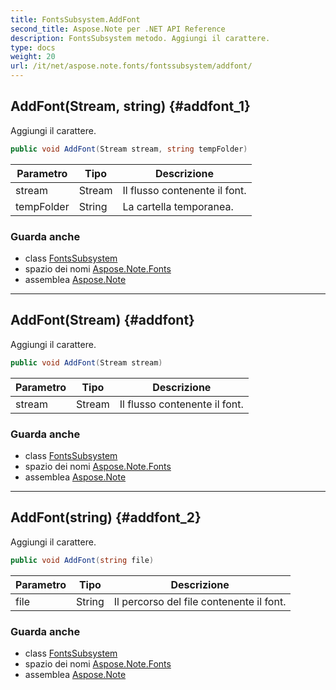 ```yaml
---
title: FontsSubsystem.AddFont
second_title: Aspose.Note per .NET API Reference
description: FontsSubsystem metodo. Aggiungi il carattere.
type: docs
weight: 20
url: /it/net/aspose.note.fonts/fontssubsystem/addfont/
---
```

## AddFont(Stream, string) {#addfont_1}

Aggiungi il carattere.

```csharp
public void AddFont(Stream stream, string tempFolder)
```

| Parametro | Tipo | Descrizione |
| --- | --- | --- |
| stream | Stream | Il flusso contenente il font. |
| tempFolder | String | La cartella temporanea. |

### Guarda anche

* class [FontsSubsystem](../)
* spazio dei nomi [Aspose.Note.Fonts](../../fontssubsystem/)
* assemblea [Aspose.Note](../../../)

---

## AddFont(Stream) {#addfont}

Aggiungi il carattere.

```csharp
public void AddFont(Stream stream)
```

| Parametro | Tipo | Descrizione |
| --- | --- | --- |
| stream | Stream | Il flusso contenente il font. |

### Guarda anche

* class [FontsSubsystem](../)
* spazio dei nomi [Aspose.Note.Fonts](../../fontssubsystem/)
* assemblea [Aspose.Note](../../../)

---

## AddFont(string) {#addfont_2}

Aggiungi il carattere.

```csharp
public void AddFont(string file)
```

| Parametro | Tipo | Descrizione |
| --- | --- | --- |
| file | String | Il percorso del file contenente il font. |

### Guarda anche

* class [FontsSubsystem](../)
* spazio dei nomi [Aspose.Note.Fonts](../../fontssubsystem/)
* assemblea [Aspose.Note](../../../)



